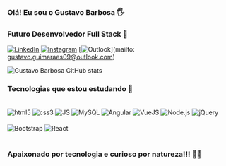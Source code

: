 
### Olá! Eu sou o Gustavo Barbosa 🖐️

### Futuro Desenvolvedor Full Stack 🙏

[![LinkedIn](https://img.shields.io/badge/LinkedIn-0077B5?style=for-the-badge&logo=linkedin&logoColor=white)](https://www.linkedin.com/in/gb-gustavo/)
[![Instagram](https://img.shields.io/badge/Instagram-E4405F?style=for-the-badge&logo=instagram&logoColor=white)](https://www.instagram.com/guhguimas/)
[![Outlook](https://img.shields.io/badge/Microsoft_Outlook-0078D4?style=for-the-badge&logo=microsoft-outlook&logoColor=white)](mailto: gustavo.guimaraes09@outlook.com)

![Gustavo Barbosa GitHub stats](https://github-readme-stats.vercel.app/api?username=guhguimas&show_icons=true&theme=radical)

### Tecnologias que estou estudando 💪

<div style="display: inline_block"><br/>
    <img align="center" alt="html5" src="https://img.shields.io/badge/HTML5-E34F26?style=for-the-badge&logo=html5&logoColor=white" />
    <img align="center" alt="css3" src="https://img.shields.io/badge/CSS3-1572B6?style=for-the-badge&logo=css3&logoColor=white" />
    <img align="center" alt="JS" src="https://img.shields.io/badge/JavaScript-323330?style=for-the-badge&logo=javascript&logoColor=F7DF1E" />
    <img align="center" alt="MySQL" src="https://img.shields.io/badge/MySQL-00000F?style=for-the-badge&logo=mysql&logoColor=white" />
    <img align="center" alt="Angular" src="https://img.shields.io/badge/Angular-DD0031?style=for-the-badge&logo=angular&logoColor=white" />
    <img align="center" alt="VueJS" src="https://img.shields.io/badge/Vue.js-35495E?style=for-the-badge&logo=vue.js&logoColor=4FC08D" />
    <img align="center" alt="Node.js" src="https://img.shields.io/badge/Node.js-43853D?style=for-the-badge&logo=node.js&logoColor=white" />
    <img align="center" alt="jQuery" src="https://img.shields.io/badge/jQuery-0769AD?style=for-the-badge&logo=jquery&logoColor=white" />
<div style="display: inline_block"><br/>
    <img align="center" alt="Bootstrap" src="https://img.shields.io/badge/Bootstrap-563D7C?style=for-the-badge&logo=bootstrap&logoColor=white" />
    <img align="center" alt="React" src="https://img.shields.io/badge/React-20232A?style=for-the-badge&logo=react&logoColor=61DAFB" />
</div><br/>

### Apaixonado por tecnologia e curioso por natureza!!! 👨‍💻
